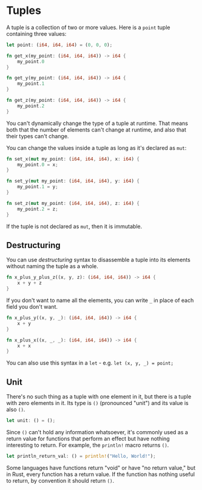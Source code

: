 # Tuples

A tuple is a collection of two or more values. Here is a `point` tuple 
containing three values:

```rust
let point: (i64, i64, i64) = (0, 0, 0);

fn get_x(my_point: (i64, i64, i64)) -> i64 {
    my_point.0
}

fn get_y(my_point: (i64, i64, i64)) -> i64 {
    my_point.1
}

fn get_z(my_point: (i64, i64, i64)) -> i64 {
    my_point.2
}
```

You can't dynamically change the type of a tuple at runtime. That means both
that the number of elements can't change at runtime, and also that their
types can't change. 

You can change the values inside a tuple as long as it's declared as `mut`:

```rust
fn set_x(mut my_point: (i64, i64, i64), x: i64) {
    my_point.0 = x;
}

fn set_y(mut my_point: (i64, i64, i64), y: i64) {
    my_point.1 = y;
}

fn set_z(mut my_point: (i64, i64, i64), z: i64) {
    my_point.2 = z;
}
```

If the tuple is not declared as `mut`, then it is immutable.

## Destructuring

You can use *destructuring* syntax to disassemble a tuple into its elements 
without naming the tuple as a whole.

```rust
fn x_plus_y_plus_z((x, y, z): (i64, i64, i64)) -> i64 {
    x + y + z
}
```

If you don't want to name all the elements, you can write `_` in place of each
field you don't want.

```rust
fn x_plus_y((x, y, _): (i64, i64, i64)) -> i64 {
    x + y
}

fn x_plus_x((x, _, _): (i64, i64, i64)) -> i64 {
    x + x
}
```

You can also use this syntax in a `let` - e.g. `let (x, y, _) = point;`

## Unit

There's no such thing as a tuple with one element in it, but there is a
tuple with zero elements in it. Its type is `()` (pronounced "unit") and its 
value is also `()`.

```rust
let unit: () = ();
```

Since `()` can't hold any information whatsoever, it's commonly used as a return
value for functions that perform an effect but have nothing interesting to
return. For example, the `println!` macro returns `()`.

```rust
let println_return_val: () = println!("Hello, World!");
```

Some languages have functions return "void" or have "no return value," but in
Rust, every function has a return value. If the function has nothing useful to
return, by convention it should return `()`.
